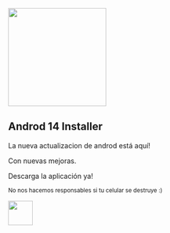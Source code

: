 <img src="https://i.imgur.com/FmKotsv.png" width="200" height="200" />

## Androd 14 Installer
La nueva actualizacion de androd está aquí!

Con nuevas mejoras.

Descarga la aplicación ya!

<sup>No nos hacemos responsables si tu celular se destruye :)</sup>

<img src="https://i.imgur.com/B5CWZoE.jpg" width="50" height="50" />
